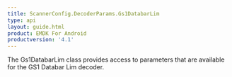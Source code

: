 ```yaml
---
title: ScannerConfig.DecoderParams.Gs1DatabarLim
type: api
layout: guide.html
product: EMDK For Android
productversion: '4.1'
---
```



The Gs1DatabarLim class provides access to parameters that are
 available for the GS1 Databar Lim decoder.












